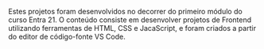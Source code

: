 Estes projetos foram desenvolvidos no decorrer do primeiro módulo do curso Entra 21. 
O conteúdo consiste em desenvolver projetos de Frontend utilizando ferramentas de HTML, CSS e JacaScript, e foram criados a partir do editor de código-fonte VS Code.
